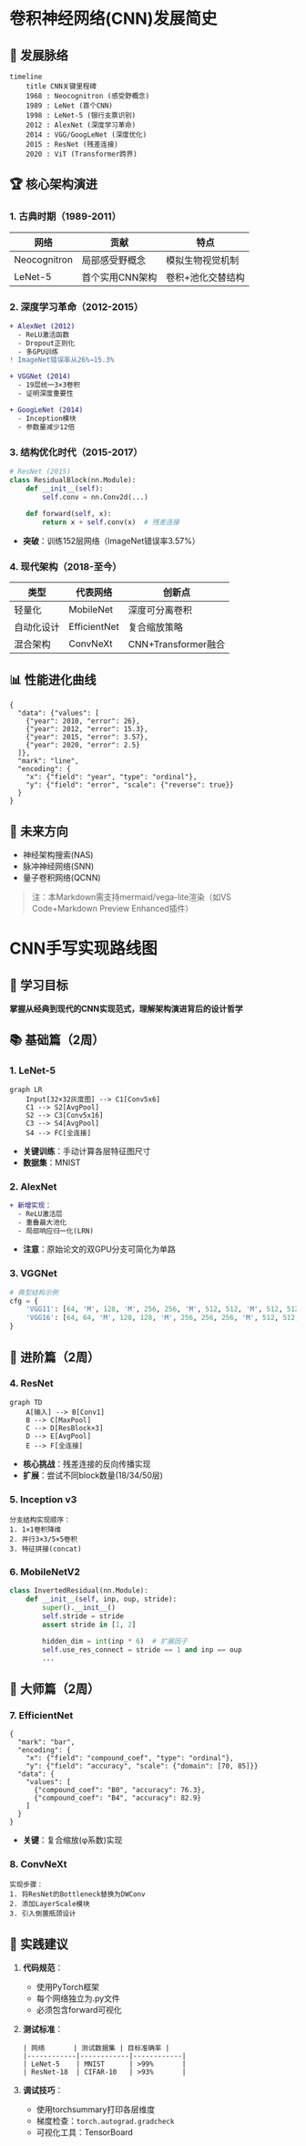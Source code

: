 # 卷积神经网络(CNN)发展简史

## 📜 发展脉络
```mermaid
timeline
    title CNN关键里程碑
    1968 : Neocognitron (感受野概念)
    1989 : LeNet (首个CNN)
    1998 : LeNet-5 (银行支票识别)
    2012 : AlexNet (深度学习革命)
    2014 : VGG/GoogLeNet (深度优化)
    2015 : ResNet (残差连接)
    2020 : ViT (Transformer跨界)
```

## 🏆 核心架构演进

### 1. 古典时期（1989-2011）
| 网络      | 贡献                          | 特点                     |
|-----------|-------------------------------|--------------------------|
| Neocognitron | 局部感受野概念              | 模拟生物视觉机制         |
| LeNet-5   | 首个实用CNN架构               | 卷积+池化交替结构        |

### 2. 深度学习革命（2012-2015）
```diff
+ AlexNet (2012)
  - ReLU激活函数
  - Dropout正则化
  - 多GPU训练
! ImageNet错误率从26%→15.3%

+ VGGNet (2014)
  - 19层统一3×3卷积
  - 证明深度重要性

+ GoogLeNet (2014)
  - Inception模块
  - 参数量减少12倍
```

### 3. 结构优化时代（2015-2017）
```python
# ResNet (2015)
class ResidualBlock(nn.Module):
    def __init__(self):
        self.conv = nn.Conv2d(...)
        
    def forward(self, x):
        return x + self.conv(x)  # 残差连接
```
- **突破**：训练152层网络（ImageNet错误率3.57%）

### 4. 现代架构（2018-至今）
| 类型       | 代表网络         | 创新点                     |
|------------|------------------|----------------------------|
| 轻量化     | MobileNet        | 深度可分离卷积             |
| 自动化设计 | EfficientNet     | 复合缩放策略               |
| 混合架构   | ConvNeXt         | CNN+Transformer融合        |

## 📊 性能进化曲线
```vega-lite
{
  "data": {"values": [
    {"year": 2010, "error": 26},
    {"year": 2012, "error": 15.3},
    {"year": 2015, "error": 3.57},
    {"year": 2020, "error": 2.5}
  ]},
  "mark": "line",
  "encoding": {
    "x": {"field": "year", "type": "ordinal"},
    "y": {"field": "error", "scale": {"reverse": true}}
  }
}
```

## 🔮 未来方向
- 神经架构搜索(NAS)
- 脉冲神经网络(SNN)
- 量子卷积网络(QCNN)

> 注：本Markdown需支持mermaid/vega-lite渲染（如VS Code+Markdown Preview Enhanced插件）

# CNN手写实现路线图

## 🧠 学习目标
**掌握从经典到现代的CNN实现范式，理解架构演进背后的设计哲学**

## 📚 基础篇（2周）
### 1. LeNet-5
```mermaid
graph LR
    Input[32×32灰度图] --> C1[Conv5x6]
    C1 --> S2[AvgPool]
    S2 --> C3[Conv5x16]
    C3 --> S4[AvgPool]
    S4 --> FC[全连接]
```
- **关键训练**：手动计算各层特征图尺寸
- **数据集**：MNIST

### 2. AlexNet
```diff
+ 新增实现：
  - ReLU激活层
  - 重叠最大池化
  - 局部响应归一化(LRN)
```
- **注意**：原始论文的双GPU分支可简化为单路

### 3. VGGNet
```python
# 典型结构示例
cfg = {
    'VGG11': [64, 'M', 128, 'M', 256, 256, 'M', 512, 512, 'M', 512, 512, 'M'],
    'VGG16': [64, 64, 'M', 128, 128, 'M', 256, 256, 256, 'M', 512, 512, 512, 'M', 512, 512, 512, 'M']
}
```

## 🚀 进阶篇（2周）
### 4. ResNet
```mermaid
graph TD
    A[输入] --> B[Conv1]
    B --> C[MaxPool]
    C --> D[ResBlock×3]
    D --> E[AvgPool]
    E --> F[全连接]
```
- **核心挑战**：残差连接的反向传播实现
- **扩展**：尝试不同block数量(18/34/50层)

### 5. Inception v3
```text
分支结构实现顺序：
1. 1×1卷积降维
2. 并行3×3/5×5卷积
3. 特征拼接(concat)
```

### 6. MobileNetV2
```python
class InvertedResidual(nn.Module):
    def __init__(self, inp, oup, stride):
        super().__init__()
        self.stride = stride
        assert stride in [1, 2]

        hidden_dim = int(inp * 6)  # 扩展因子
        self.use_res_connect = stride == 1 and inp == oup
        ...
```

## 🔮 大师篇（2周）
### 7. EfficientNet
```vega-lite
{
  "mark": "bar",
  "encoding": {
    "x": {"field": "compound_coef", "type": "ordinal"},
    "y": {"field": "accuracy", "scale": {"domain": [70, 85]}}
  "data": {
    "values": [
      {"compound_coef": "B0", "accuracy": 76.3},
      {"compound_coef": "B4", "accuracy": 82.9}
    ]
  }
}
```
- **关键**：复合缩放(φ系数)实现

### 8. ConvNeXt
```text
实现步骤：
1. 将ResNet的Bottleneck替换为DWConv
2. 添加LayerScale模块
3. 引入倒置瓶颈设计
```

## 📌 实践建议
1. **代码规范**：
   - 使用PyTorch框架
   - 每个网络独立为.py文件
   - 必须包含forward可视化

2. **测试标准**：
   ```text
   | 网络       | 测试数据集 | 目标准确率 |
   |------------|------------|------------|
   | LeNet-5    | MNIST      | >99%       |
   | ResNet-18  | CIFAR-10   | >93%       |
   ```

3. **调试技巧**：
   - 使用torchsummary打印各层维度
   - 梯度检查：`torch.autograd.gradcheck`
   - 可视化工具：TensorBoard

[//]: # (注释：此Markdown需配合mermaid/vega-lite插件查看完整效果)